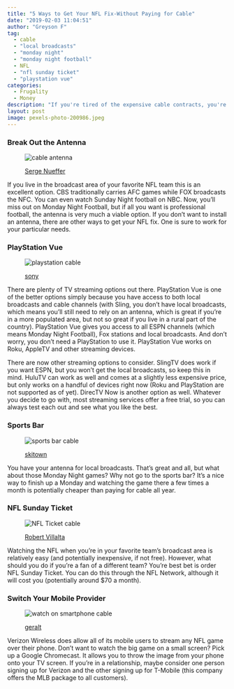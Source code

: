 ```yaml
---
title: "5 Ways to Get Your NFL Fix-Without Paying for Cable"
date: "2019-02-03 11:04:51"
author: "Greyson F"
tag:
  - cable
  - "local broadcasts"
  - "monday night"
  - "monday night football"
  - NFL
  - "nfl sunday ticket"
  - "playstation vue"
categories:
  - Frugality
  - Money
description: "If you're tired of the expensive cable contracts, you're not alone. Thankfully, you don't need cable to enjoy the NFL."
layout: post
image: pexels-photo-200986.jpeg
---
```


### Break Out the Antenna

<figure aria-describedby="caption-attachment-4610" class="wp-caption alignnone" id="attachment_4610" style="width: 698px">

![cable antenna](/posts/antenna-e1505931511277.jpg)<figcaption class="wp-caption-text" id="caption-attachment-4610">[Serge Nueffer](https://commons.wikimedia.org/wiki/File:Three_UHF_Yagi_television_antennas.jpg)</figcaption></figure>

If you live in the broadcast area of your favorite NFL team this is an excellent option. CBS traditionally carries AFC games while FOX broadcasts the NFC. You can even watch Sunday Night football on NBC. Now, you’ll miss out on Monday Night Football, but if all you want is professional football, the antenna is very much a viable option. If you don’t want to install an antenna, there are other ways to get your NFL fix. One is sure to work for your particular needs.

### PlayStation Vue

<figure aria-describedby="caption-attachment-4612" class="wp-caption alignnone" id="attachment_4612" style="width: 700px">

![playstation cable](/posts/playstation-e1505931858690.jpg)<figcaption class="wp-caption-text" id="caption-attachment-4612">[sony](https://en.wikipedia.org/wiki/PlayStation_4)</figcaption></figure>

There are plenty of TV streaming options out there. PlayStation Vue is one of the better options simply because you have access to both local broadcasts and cable channels (with Sling, you don’t have local broadcasts, which means you’ll still need to rely on an antenna, which is great if you’re in a more populated area, but not so great if you live in a rural part of the country). PlayStation Vue gives you access to all ESPN channels (which means Monday Night Football), Fox stations and local broadcasts. And don’t worry, you don’t need a PlayStation to use it. PlayStation Vue works on Roku, AppleTV and other streaming devices.

There are now other streaming options to consider. SlingTV does work if you want ESPN, but you won’t get the local broadcasts, so keep this in mind. HuluTV can work as well and comes at a slightly less expensive price, but only works on a handful of devices right now (Roku and PlayStation are not supported as of yet). DirecTV Now is another option as well. Whatever you decide to go with, most streaming services offer a free trial, so you can always test each out and see what you like the best.

### Sports Bar

<figure aria-describedby="caption-attachment-4614" class="wp-caption alignnone" id="attachment_4614" style="width: 700px">

![sports bar cable](/posts/sports-bar-e1505932434379.jpg)<figcaption class="wp-caption-text" id="caption-attachment-4614">[skitown](https://www.skitownrestaurants.com/park-city-slideshow/best-park-city-bars-clubs-nightlife.php)</figcaption></figure>

You have your antenna for local broadcasts. That’s great and all, but what about those Monday Night games? Why not go to the sports bar? It’s a nice way to finish up a Monday and watching the game there a few times a month is potentially cheaper than paying for cable all year.

### NFL Sunday Ticket

<figure aria-describedby="caption-attachment-4616" class="wp-caption alignnone" id="attachment_4616" style="width: 700px">

![NFL Ticket cable](/posts/pexels-photo-200986.jpeg)<figcaption class="wp-caption-text" id="caption-attachment-4616">[Robert Villalta](https://www.pexels.com/photo/football-stadium-during-night-200986/)</figcaption></figure>

Watching the NFL when you’re in your favorite team’s broadcast area is relatively easy (and potentially inexpensive, if not free). However, what should you do if you’re a fan of a different team? You’re best bet is order NFL Sunday Ticket. You can do this through the NFL Network, although it will cost you (potentially around $70 a month).

### Switch Your Mobile Provider

<figure aria-describedby="caption-attachment-4617" class="wp-caption alignnone" id="attachment_4617" style="width: 700px">

![watch on smartphone cable](/posts/watch-on-smartphone-e1505933075304.jpg)<figcaption class="wp-caption-text" id="caption-attachment-4617">[geralt](https://pixabay.com/en/football-american-football-1590477/)</figcaption></figure>

Verizon Wireless does allow all of its mobile users to stream any NFL game over their phone. Don’t want to watch the big game on a small screen? Pick up a Google Chromecast. It allows you to throw the image from your phone onto your TV screen. If you’re in a relationship, maybe consider one person signing up for Verizon and the other signing up for T-Mobile (this company offers the MLB package to all customers).

